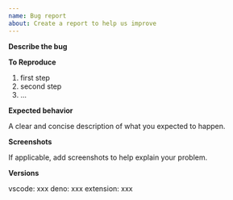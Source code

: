 ```yaml
---
name: Bug report
about: Create a report to help us improve
---
```


**Describe the bug**

**To Reproduce**

1. first step
2. second step
3. ...

**Expected behavior**

A clear and concise description of what you expected to happen.

**Screenshots**

If applicable, add screenshots to help explain your problem.

**Versions**

vscode: xxx deno: xxx extension: xxx
